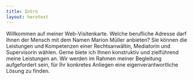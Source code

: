 ```yaml
---
title: Intro
layout: herotext
---
```


Willkommen auf meiner Web-Visitenkarte. Welche berufliche Adresse darf Ihnen der Mensch mit dem Namen Marion Müller anbieten? Sie können die Leistungen und Kompetenzen einer Rechtsanwältin, Mediatorin und Supervisorin wählen. Gerne biete ich Ihnen konstruktiv und zielführend meine Leistungen an. Wir werden im Rahmen meiner Begleitung aufgefordert sein, für Ihr konkretes Anliegen eine eigenverantwortliche Lösung zu finden.
